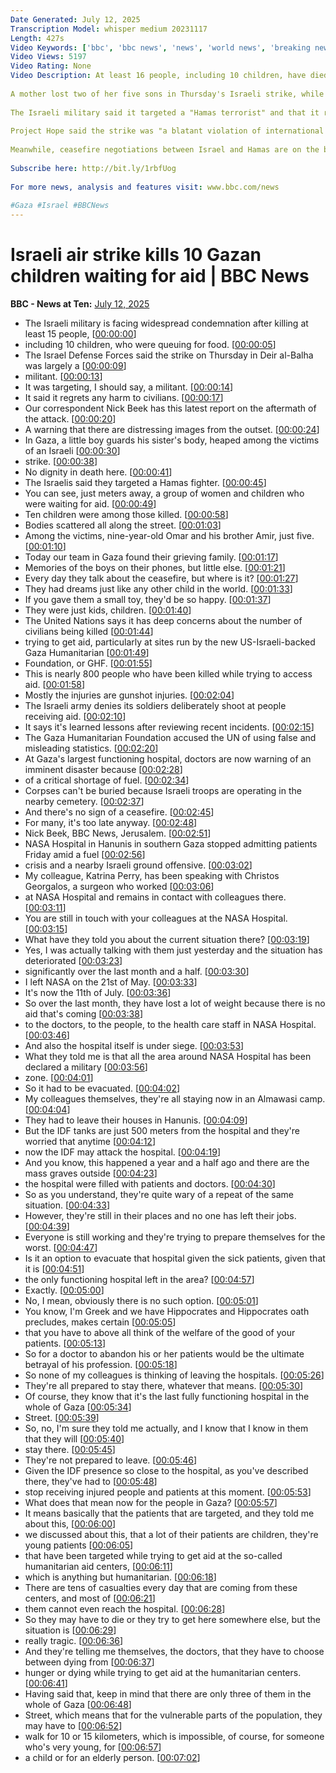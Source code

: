 ```yaml
---
Date Generated: July 12, 2025
Transcription Model: whisper medium 20231117
Length: 427s
Video Keywords: ['bbc', 'bbc news', 'news', 'world news', 'breaking news', 'us news', 'world', 'america', 'usa', 'usa news', 'india news']
Video Views: 5197
Video Rating: None
Video Description: At least 16 people, including 10 children, have died after an Israeli air strike hit a group of people queueing for aid in Gaza.
 
A mother lost two of her five sons in Thursday's Israeli strike, while a third was seriously wounded outside the Prjoect Hope-run Altayara health clinic in Deir al-Balah, central Gaza.
 
The Israeli military said it targeted a "Hamas terrorist" and that it regretted any harm to what it called "uninvolved individuals", while adding that the incident was under review.
 
Project Hope said the strike was "a blatant violation of international humanitarian law, and a stark reminder that no one and no place is safe in Gaza".
 
Meanwhile, ceasefire negotiations between Israel and Hamas are on the brink of collapse, according to Palestinian officials.
 
Subscribe here: http://bit.ly/1rbfUog
 
For more news, analysis and features visit: www.bbc.com/news
 
#Gaza #Israel #BBCNews
---
```


# Israeli air strike kills 10 Gazan children waiting for aid | BBC News
**BBC - News at Ten:** [July 12, 2025](https://www.youtube.com/watch?v=KQORcBILDTI)
*  The Israeli military is facing widespread condemnation after killing at least 15 people, [[00:00:00](https://www.youtube.com/watch?v=KQORcBILDTI&t=0.0s)]
*  including 10 children, who were queuing for food. [[00:00:05](https://www.youtube.com/watch?v=KQORcBILDTI&t=5.84s)]
*  The Israel Defense Forces said the strike on Thursday in Deir al-Balha was largely a [[00:00:09](https://www.youtube.com/watch?v=KQORcBILDTI&t=9.120000000000001s)]
*  militant. [[00:00:13](https://www.youtube.com/watch?v=KQORcBILDTI&t=13.88s)]
*  It was targeting, I should say, a militant. [[00:00:14](https://www.youtube.com/watch?v=KQORcBILDTI&t=14.88s)]
*  It said it regrets any harm to civilians. [[00:00:17](https://www.youtube.com/watch?v=KQORcBILDTI&t=17.16s)]
*  Our correspondent Nick Beek has this latest report on the aftermath of the attack. [[00:00:20](https://www.youtube.com/watch?v=KQORcBILDTI&t=20.04s)]
*  A warning that there are distressing images from the outset. [[00:00:24](https://www.youtube.com/watch?v=KQORcBILDTI&t=24.76s)]
*  In Gaza, a little boy guards his sister's body, heaped among the victims of an Israeli [[00:00:30](https://www.youtube.com/watch?v=KQORcBILDTI&t=30.76s)]
*  strike. [[00:00:38](https://www.youtube.com/watch?v=KQORcBILDTI&t=38.400000000000006s)]
*  No dignity in death here. [[00:00:41](https://www.youtube.com/watch?v=KQORcBILDTI&t=41.56s)]
*  The Israelis said they targeted a Hamas fighter. [[00:00:45](https://www.youtube.com/watch?v=KQORcBILDTI&t=45.2s)]
*  You can see, just meters away, a group of women and children who were waiting for aid. [[00:00:49](https://www.youtube.com/watch?v=KQORcBILDTI&t=49.36s)]
*  Ten children were among those killed. [[00:00:58](https://www.youtube.com/watch?v=KQORcBILDTI&t=58.8s)]
*  Bodies scattered all along the street. [[00:01:03](https://www.youtube.com/watch?v=KQORcBILDTI&t=63.28s)]
*  Among the victims, nine-year-old Omar and his brother Amir, just five. [[00:01:10](https://www.youtube.com/watch?v=KQORcBILDTI&t=70.24s)]
*  Today our team in Gaza found their grieving family. [[00:01:17](https://www.youtube.com/watch?v=KQORcBILDTI&t=77.08000000000001s)]
*  Memories of the boys on their phones, but little else. [[00:01:21](https://www.youtube.com/watch?v=KQORcBILDTI&t=81.44000000000001s)]
*  Every day they talk about the ceasefire, but where is it? [[00:01:27](https://www.youtube.com/watch?v=KQORcBILDTI&t=87.52000000000001s)]
*  They had dreams just like any other child in the world. [[00:01:33](https://www.youtube.com/watch?v=KQORcBILDTI&t=93.12s)]
*  If you gave them a small toy, they'd be so happy. [[00:01:37](https://www.youtube.com/watch?v=KQORcBILDTI&t=97.2s)]
*  They were just kids, children. [[00:01:40](https://www.youtube.com/watch?v=KQORcBILDTI&t=100.76s)]
*  The United Nations says it has deep concerns about the number of civilians being killed [[00:01:44](https://www.youtube.com/watch?v=KQORcBILDTI&t=104.39999999999999s)]
*  trying to get aid, particularly at sites run by the new US-Israeli-backed Gaza Humanitarian [[00:01:49](https://www.youtube.com/watch?v=KQORcBILDTI&t=109.27999999999999s)]
*  Foundation, or GHF. [[00:01:55](https://www.youtube.com/watch?v=KQORcBILDTI&t=115.63999999999999s)]
*  This is nearly 800 people who have been killed while trying to access aid. [[00:01:58](https://www.youtube.com/watch?v=KQORcBILDTI&t=118.28s)]
*  Mostly the injuries are gunshot injuries. [[00:02:04](https://www.youtube.com/watch?v=KQORcBILDTI&t=124.6s)]
*  The Israeli army denies its soldiers deliberately shoot at people receiving aid. [[00:02:10](https://www.youtube.com/watch?v=KQORcBILDTI&t=130.44s)]
*  It says it's learned lessons after reviewing recent incidents. [[00:02:15](https://www.youtube.com/watch?v=KQORcBILDTI&t=135.36s)]
*  The Gaza Humanitarian Foundation accused the UN of using false and misleading statistics. [[00:02:20](https://www.youtube.com/watch?v=KQORcBILDTI&t=140.16s)]
*  At Gaza's largest functioning hospital, doctors are now warning of an imminent disaster because [[00:02:28](https://www.youtube.com/watch?v=KQORcBILDTI&t=148.72s)]
*  of a critical shortage of fuel. [[00:02:34](https://www.youtube.com/watch?v=KQORcBILDTI&t=154.74s)]
*  Corpses can't be buried because Israeli troops are operating in the nearby cemetery. [[00:02:37](https://www.youtube.com/watch?v=KQORcBILDTI&t=157.28s)]
*  And there's no sign of a ceasefire. [[00:02:45](https://www.youtube.com/watch?v=KQORcBILDTI&t=165.48s)]
*  For many, it's too late anyway. [[00:02:48](https://www.youtube.com/watch?v=KQORcBILDTI&t=168.04s)]
*  Nick Beek, BBC News, Jerusalem. [[00:02:51](https://www.youtube.com/watch?v=KQORcBILDTI&t=171.84s)]
*  NASA Hospital in Hanunis in southern Gaza stopped admitting patients Friday amid a fuel [[00:02:56](https://www.youtube.com/watch?v=KQORcBILDTI&t=176.92000000000002s)]
*  crisis and a nearby Israeli ground offensive. [[00:03:02](https://www.youtube.com/watch?v=KQORcBILDTI&t=182.96s)]
*  My colleague, Katrina Perry, has been speaking with Christos Georgalos, a surgeon who worked [[00:03:06](https://www.youtube.com/watch?v=KQORcBILDTI&t=186.56s)]
*  at NASA Hospital and remains in contact with colleagues there. [[00:03:11](https://www.youtube.com/watch?v=KQORcBILDTI&t=191.48s)]
*  You are still in touch with your colleagues at the NASA Hospital. [[00:03:15](https://www.youtube.com/watch?v=KQORcBILDTI&t=195.88s)]
*  What have they told you about the current situation there? [[00:03:19](https://www.youtube.com/watch?v=KQORcBILDTI&t=199.6s)]
*  Yes, I was actually talking with them just yesterday and the situation has deteriorated [[00:03:23](https://www.youtube.com/watch?v=KQORcBILDTI&t=203.6s)]
*  significantly over the last month and a half. [[00:03:30](https://www.youtube.com/watch?v=KQORcBILDTI&t=210.84s)]
*  I left NASA on the 21st of May. [[00:03:33](https://www.youtube.com/watch?v=KQORcBILDTI&t=213.72s)]
*  It's now the 11th of July. [[00:03:36](https://www.youtube.com/watch?v=KQORcBILDTI&t=216.67999999999998s)]
*  So over the last month, they have lost a lot of weight because there is no aid that's coming [[00:03:38](https://www.youtube.com/watch?v=KQORcBILDTI&t=218.44s)]
*  to the doctors, to the people, to the health care staff in NASA Hospital. [[00:03:46](https://www.youtube.com/watch?v=KQORcBILDTI&t=226.44s)]
*  And also the hospital itself is under siege. [[00:03:53](https://www.youtube.com/watch?v=KQORcBILDTI&t=233.35999999999999s)]
*  What they told me is that all the area around NASA Hospital has been declared a military [[00:03:56](https://www.youtube.com/watch?v=KQORcBILDTI&t=236.64s)]
*  zone. [[00:04:01](https://www.youtube.com/watch?v=KQORcBILDTI&t=241.76s)]
*  So it had to be evacuated. [[00:04:02](https://www.youtube.com/watch?v=KQORcBILDTI&t=242.88s)]
*  My colleagues themselves, they're all staying now in an Almawasi camp. [[00:04:04](https://www.youtube.com/watch?v=KQORcBILDTI&t=244.84s)]
*  They had to leave their houses in Hanunis. [[00:04:09](https://www.youtube.com/watch?v=KQORcBILDTI&t=249.6s)]
*  But the IDF tanks are just 500 meters from the hospital and they're worried that anytime [[00:04:12](https://www.youtube.com/watch?v=KQORcBILDTI&t=252.64s)]
*  now the IDF may attack the hospital. [[00:04:19](https://www.youtube.com/watch?v=KQORcBILDTI&t=259.32s)]
*  And you know, this happened a year and a half ago and there are the mass graves outside [[00:04:23](https://www.youtube.com/watch?v=KQORcBILDTI&t=263.68s)]
*  the hospital were filled with patients and doctors. [[00:04:30](https://www.youtube.com/watch?v=KQORcBILDTI&t=270.44s)]
*  So as you understand, they're quite wary of a repeat of the same situation. [[00:04:33](https://www.youtube.com/watch?v=KQORcBILDTI&t=273.28000000000003s)]
*  However, they're still in their places and no one has left their jobs. [[00:04:39](https://www.youtube.com/watch?v=KQORcBILDTI&t=279.44s)]
*  Everyone is still working and they're trying to prepare themselves for the worst. [[00:04:47](https://www.youtube.com/watch?v=KQORcBILDTI&t=287.04s)]
*  Is it an option to evacuate that hospital given the sick patients, given that it is [[00:04:51](https://www.youtube.com/watch?v=KQORcBILDTI&t=291.72s)]
*  the only functioning hospital left in the area? [[00:04:57](https://www.youtube.com/watch?v=KQORcBILDTI&t=297.4s)]
*  Exactly. [[00:05:00](https://www.youtube.com/watch?v=KQORcBILDTI&t=300.44s)]
*  No, I mean, obviously there is no such option. [[00:05:01](https://www.youtube.com/watch?v=KQORcBILDTI&t=301.44s)]
*  You know, I'm Greek and we have Hippocrates and Hippocrates oath precludes, makes certain [[00:05:05](https://www.youtube.com/watch?v=KQORcBILDTI&t=305.56s)]
*  that you have to above all think of the welfare of the good of your patients. [[00:05:13](https://www.youtube.com/watch?v=KQORcBILDTI&t=313.23999999999995s)]
*  So for a doctor to abandon his or her patients would be the ultimate betrayal of his profession. [[00:05:18](https://www.youtube.com/watch?v=KQORcBILDTI&t=318.84s)]
*  So none of my colleagues is thinking of leaving the hospitals. [[00:05:26](https://www.youtube.com/watch?v=KQORcBILDTI&t=326.88s)]
*  They're all prepared to stay there, whatever that means. [[00:05:30](https://www.youtube.com/watch?v=KQORcBILDTI&t=330.0s)]
*  Of course, they know that it's the last fully functioning hospital in the whole of Gaza [[00:05:34](https://www.youtube.com/watch?v=KQORcBILDTI&t=334.12s)]
*  Street. [[00:05:39](https://www.youtube.com/watch?v=KQORcBILDTI&t=339.12s)]
*  So, no, I'm sure they told me actually, and I know that I know in them that they will [[00:05:40](https://www.youtube.com/watch?v=KQORcBILDTI&t=340.12s)]
*  stay there. [[00:05:45](https://www.youtube.com/watch?v=KQORcBILDTI&t=345.84s)]
*  They're not prepared to leave. [[00:05:46](https://www.youtube.com/watch?v=KQORcBILDTI&t=346.84s)]
*  Given the IDF presence so close to the hospital, as you've described there, they've had to [[00:05:48](https://www.youtube.com/watch?v=KQORcBILDTI&t=348.4s)]
*  stop receiving injured people and patients at this moment. [[00:05:53](https://www.youtube.com/watch?v=KQORcBILDTI&t=353.04s)]
*  What does that mean now for the people in Gaza? [[00:05:57](https://www.youtube.com/watch?v=KQORcBILDTI&t=357.64000000000004s)]
*  It means basically that the patients that are targeted, and they told me about this, [[00:06:00](https://www.youtube.com/watch?v=KQORcBILDTI&t=360.88s)]
*  we discussed about this, that a lot of their patients are children, they're young patients [[00:06:05](https://www.youtube.com/watch?v=KQORcBILDTI&t=365.88s)]
*  that have been targeted while trying to get aid at the so-called humanitarian aid centers, [[00:06:11](https://www.youtube.com/watch?v=KQORcBILDTI&t=371.64000000000004s)]
*  which is anything but humanitarian. [[00:06:18](https://www.youtube.com/watch?v=KQORcBILDTI&t=378.16s)]
*  There are tens of casualties every day that are coming from these centers, and most of [[00:06:21](https://www.youtube.com/watch?v=KQORcBILDTI&t=381.72s)]
*  them cannot even reach the hospital. [[00:06:28](https://www.youtube.com/watch?v=KQORcBILDTI&t=388.12s)]
*  So they may have to die or they try to get here somewhere else, but the situation is [[00:06:29](https://www.youtube.com/watch?v=KQORcBILDTI&t=389.96000000000004s)]
*  really tragic. [[00:06:36](https://www.youtube.com/watch?v=KQORcBILDTI&t=396.6s)]
*  And they're telling me themselves, the doctors, that they have to choose between dying from [[00:06:37](https://www.youtube.com/watch?v=KQORcBILDTI&t=397.68s)]
*  hunger or dying while trying to get aid at the humanitarian centers. [[00:06:41](https://www.youtube.com/watch?v=KQORcBILDTI&t=401.72s)]
*  Having said that, keep in mind that there are only three of them in the whole of Gaza [[00:06:48](https://www.youtube.com/watch?v=KQORcBILDTI&t=408.40000000000003s)]
*  Street, which means that for the vulnerable parts of the population, they may have to [[00:06:52](https://www.youtube.com/watch?v=KQORcBILDTI&t=412.36s)]
*  walk for 10 or 15 kilometers, which is impossible, of course, for someone who's very young, for [[00:06:57](https://www.youtube.com/watch?v=KQORcBILDTI&t=417.12s)]
*  a child or for an elderly person. [[00:07:02](https://www.youtube.com/watch?v=KQORcBILDTI&t=422.88s)]
